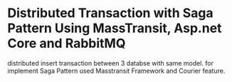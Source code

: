 # Distributed Transaction with Saga Pattern Using MassTransit, Asp.net Core and RabbitMQ
distributed insert transaction between 3 databse with same model. for implement Saga Pattern used Masstransit Framework and Courier feature.